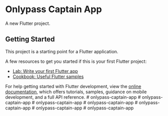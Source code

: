 # Onlypass Captain App

A new Flutter project.

## Getting Started

This project is a starting point for a Flutter application.

A few resources to get you started if this is your first Flutter project:

- [Lab: Write your first Flutter app](https://docs.flutter.dev/get-started/codelab)
- [Cookbook: Useful Flutter samples](https://docs.flutter.dev/cookbook)

For help getting started with Flutter development, view the
[online documentation](https://docs.flutter.dev/), which offers tutorials,
samples, guidance on mobile development, and a full API reference.
#   o n l y p a s s - c a p t a i n - a p p  
 #   o n l y p a s s - c a p t a i n - a p p  
 #   o n l y p a s s - c a p t a i n - a p p  
 #   o n l y p a s s - c a p t a i n - a p p  
 #   o n l y p a s s - c a p t a i n - a p p  
 #   o n l y p a s s - c a p t a i n - a p p  
 #   o n l y p a s s - c a p t a i n - a p p  
 